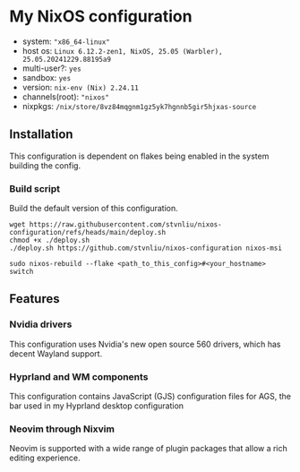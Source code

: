 # My NixOS configuration
 - system: `"x86_64-linux"`
 - host os: `Linux 6.12.2-zen1, NixOS, 25.05 (Warbler), 25.05.20241229.88195a9`
 - multi-user?: `yes`
 - sandbox: `yes`
 - version: `nix-env (Nix) 2.24.11`
 - channels(root): `"nixos"`
 - nixpkgs: `/nix/store/8vz84mqgnm1gz5yk7hgnnb5gir5hjxas-source`

## Installation

This configuration is dependent on flakes being enabled in the system building the config.  

### Build script 
Build the default version of this configuration.
```
wget https://raw.githubusercontent.com/stvnliu/nixos-configuration/refs/heads/main/deploy.sh 
chmod +x ./deploy.sh
./deploy.sh https://github.com/stvnliu/nixos-configuration nixos-msi
```
```
sudo nixos-rebuild --flake <path_to_this_config>#<your_hostname> switch
```

## Features

### Nvidia drivers

This configuration uses Nvidia's new open source 560 drivers, which has decent Wayland support.

### Hyprland and WM components

This configuration contains JavaScript (GJS) configuration files for AGS, the bar used in my Hyprland desktop configuration

### Neovim through Nixvim

Neovim is supported with a wide range of plugin packages that allow a rich editing experience.
